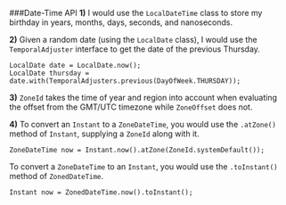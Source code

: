 ###Date-Time API
**1)** I would use the ```LocalDateTime``` class to store my birthday in years, months, days, seconds, and nanoseconds.

**2)** Given a random date (using the ```LocalDate``` class), I would use the ```TemporalAdjuster``` interface to get the date of the previous Thursday.
```
LocalDate date = LocalDate.now();
LocalDate thursday = date.with(TemporalAdjusters.previous(DayOfWeek.THURSDAY));
```

**3)** ```ZoneId``` takes the time of year and region into account when evaluating the offset from the GMT/UTC timezone while ```ZoneOffset``` does not.

**4)** To convert an ```Instant``` to a ```ZoneDateTime```, you would use the ```.atZone()``` method of ```Instant```, supplying a ```ZoneId``` along with it.
```
ZoneDateTime now = Instant.now().atZone(ZoneId.systemDefault());
```

To convert a ```ZoneDateTime``` to an ```Instant```, you would use the ```.toInstant()``` method of ```ZonedDateTime```.
```
Instant now = ZonedDateTime.now().toInstant();
```